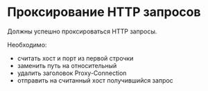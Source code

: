 # Проксирование HTTP запросов

Должны успешно проксироваться HTTP запросы. 

Необходимо:
- считать хост и порт из первой строчки
- заменить путь на относительный
- удалить заголовок Proxy-Connection
- отправить на считанный хост получившийся запрос
